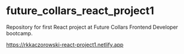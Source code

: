 # future_collars_react_project1

Repository for first React project at Future Collars Frontend Developer bootcamp.

https://rkkaczorowski-react-project1.netlify.app
